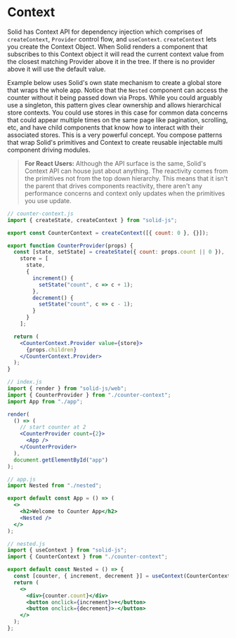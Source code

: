 # Context

Solid has Context API for dependency injection which comprises of `createContext`, `Provider` control flow, and `useContext`. `createContext` lets you create the Context Object. When Solid renders a component that subscribes to this Context object it will read the current context value from the closest matching Provider above it in the tree. If there is no provider above it will use the default value.

Example below uses Solid's own state mechanism to create a global store that wraps the whole app. Notice that the `Nested` component can access the counter without it being passed down via Props. While you could arguably use a singleton, this pattern gives clear ownership and allows hierarchical store contexts. You could use stores in this case for common data concerns that could appear multiple times on the same page like pagination, scrolling, etc, and have child components that know how to interact with their associated stores. This is a very powerful concept. You compose patterns that wrap Solid's primitives and Context to create reusable injectable multi component driving modules.

> **For React Users:** Although the API surface is the same, Solid's Context API can house just about anything. The reactivity comes from the primitives not from the top down hierarchy. This means that it isn't the parent that drives components reactivity, there aren't any performance concerns and context only updates when the primitives you use update.

```jsx
// counter-context.js
import { createState, createContext } from "solid-js";

export const CounterContext = createContext([{ count: 0 }, {}]);

export function CounterProvider(props) {
  const [state, setState] = createState({ count: props.count || 0 }),
    store = [
      state,
      {
        increment() {
          setState("count", c => c + 1);
        },
        decrement() {
          setState("count", c => c - 1);
        }
      }
    ];

  return (
    <CounterContext.Provider value={store}>
      {props.children}
    </CounterContext.Provider>
  );
}

// index.js
import { render } from "solid-js/web";
import { CounterProvider } from "./counter-context";
import App from "./app";

render(
  () => (
    // start counter at 2
    <CounterProvider count={2}>
      <App />
    </CounterProvider>
  ),
  document.getElementById("app")
);

// app.js
import Nested from "./nested";

export default const App = () => (
  <>
    <h2>Welcome to Counter App</h2>
    <Nested />
  </>
);

// nested.js
import { useContext } from "solid-js";
import { CounterContext } from "./counter-context";

export default const Nested = () => {
  const [counter, { increment, decrement }] = useContext(CounterContext);
  return (
    <>
      <div>{counter.count}</div>
      <button onclick={increment}>+</button>
      <button onclick={decrement}>-</button>
    </>
  );
};
```
